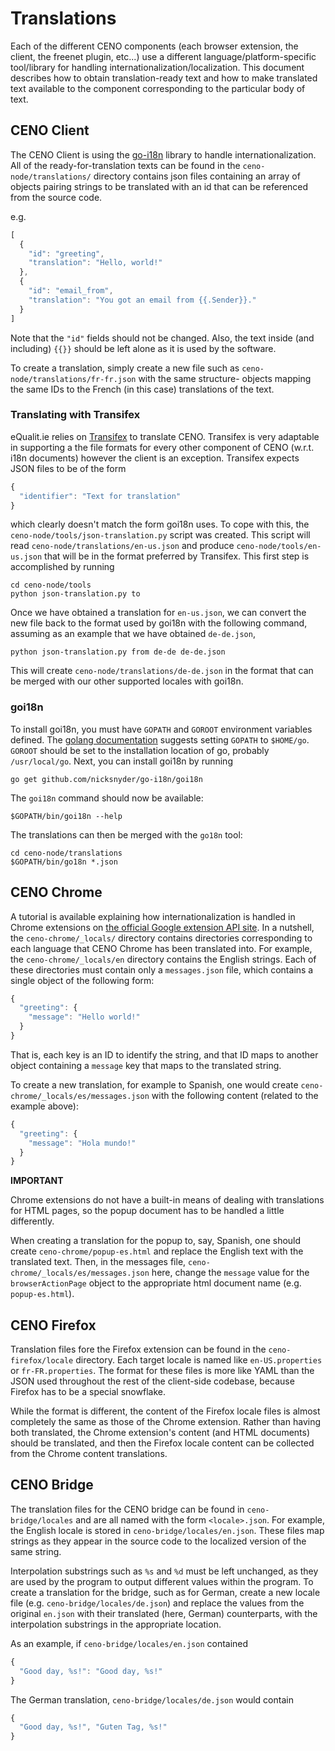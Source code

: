 # Translations

Each of the different CENO components (each browser extension, the client, the freenet plugin, etc...)
use a different language/platform-specific tool/library for handling internationalization/localization.
This document describes how to obtain translation-ready text and how to make translated text available
to the component corresponding to the particular body of text.

## CENO Client

The CENO Client is using the [go-i18n](https://github.com/nicksnyder/go-i18n) library to handle
internationalization.  All of the ready-for-translation texts can be found in the
`ceno-node/translations/` directory contains json files containing an array of objects pairing strings
to be translated with an id that can be referenced from the source code.

e.g.

```js
[
  {
    "id": "greeting",
    "translation": "Hello, world!"
  },
  {
    "id": "email_from",
    "translation": "You got an email from {{.Sender}}."
  }
]
```

Note that the `"id"` fields should not be changed.
Also, the text inside (and including) `{{}}` should be left alone as it is used by the software.

To create a translation, simply create a new file such as `ceno-node/translations/fr-fr.json` with
the same structure- objects mapping the same IDs to the French (in this case) translations of the
text.

### Translating with Transifex

eQualit.ie relies on [Transifex](https://www.transifex.com/) to translate CENO.  Transifex is very
adaptable in supporting a the file formats for every other component of CENO (w.r.t. i18n documents)
however the client is an exception.  Transifex expects JSON files to be of the form

```js
{
  "identifier": "Text for translation"
}
```

which clearly doesn't match the form goi18n uses. To cope with this, the 
`ceno-node/tools/json-translation.py` script was created.  This script will read
`ceno-node/translations/en-us.json` and produce `ceno-node/tools/en-us.json` that will be in the
format preferred by Transifex.  This first step is accomplished by running

```
cd ceno-node/tools
python json-translation.py to
```

Once we have obtained a translation for `en-us.json`, we can convert the new file back to the format
used by goi18n with the following command, assuming as an example that we have obtained `de-de.json`,

```
python json-translation.py from de-de de-de.json
```

This will create `ceno-node/translations/de-de.json` in the format that can be merged with our other
supported locales with goi18n.

### goi18n

To install goi18n, you must have `GOPATH` and `GOROOT` environment variables defined.
The [golang documentation](https://golang.org/doc/code.html#GOPATH) suggests setting `GOPATH` to
`$HOME/go`.  `GOROOT` should be set to the installation location of go, probably `/usr/local/go`.
Next, you can install goi18n by running

    go get github.com/nicksnyder/go-i18n/goi18n

The `goi18n` command should now be available:

    $GOPATH/bin/goi18n --help

The translations can then be merged with the `go18n` tool:

```
cd ceno-node/translations
$GOPATH/bin/go18n *.json
```

## CENO Chrome

A tutorial is available explaining how internationalization is handled in Chrome extensions on
[the official Google extension API site](https://developer.chrome.com/extensions/i18n).  In a
nutshell, the `ceno-chrome/_locals/` directory contains directories corresponding to each
language that CENO Chrome has been translated into.  For example, the `ceno-chrome/_locals/en`
directory contains the English strings.  Each of these directories must contain only a
`messages.json` file, which contains a single object of the following form:

```js
{
  "greeting": {
    "message": "Hello world!"
  }
}
```

That is, each key is an ID to identify the string, and that ID maps to another object containing
a `message` key that maps to the translated string.

To create a new translation, for example to Spanish, one would create `ceno-chrome/_locals/es/messages.json`
with the following content (related to the example above):

```js
{
  "greeting": {
    "message": "Hola mundo!"
  }
}
```

**IMPORTANT**

Chrome extensions do not have a built-in means of dealing with translations for HTML pages, so the popup
document has to be handled a little differently.

When creating a translation for the popup to, say, Spanish, one should create `ceno-chrome/popup-es.html`
and replace the English text with the translated text.  Then, in the messages file,
`ceno-chrome/_locals/es/messages.json` here, change the `message` value for the `browserActionPage` object
to the appropriate html document name (e.g. `popup-es.html`).

## CENO Firefox

Translation files fore the Firefox extension can be found in the `ceno-firefox/locale` directory.
Each target locale is named like `en-US.properties` or `fr-FR.properties`.  The format for these files
is more like YAML than the JSON used throughout the rest of the client-side codebase, because Firefox has
to be a special snowflake.

While the format is different, the content of the Firefox locale files is almost completely the same as
those of the Chrome extension.  Rather than having both translated, the Chrome extension's content (and
HTML documents) should be translated, and then the Firefox locale content can be collected from the
Chrome content translations.

## CENO Bridge

The translation files for the CENO bridge can be found in `ceno-bridge/locales` and are all named with
the form `<locale>.json`.  For example, the English locale is stored in `ceno-bridge/locales/en.json`.
These files map strings as they appear in the source code to the localized version of the same string.

Interpolation substrings such as `%s` and `%d` must be left unchanged, as they are used by the program to
output different values within the program.  To create a translation for the bridge, such as for German,
create a new locale file (e.g. `ceno-bridge/locales/de.json`) and replace the values from the original
`en.json` with their translated (here, German) counterparts, with the interpolation substrings in the
appropriate location.

As an example, if `ceno-bridge/locales/en.json` contained

```js
{
  "Good day, %s!": "Good day, %s!"
}
```

The German translation, `ceno-bridge/locales/de.json` would contain

```js
{
  "Good day, %s!", "Guten Tag, %s!" 
}
```
